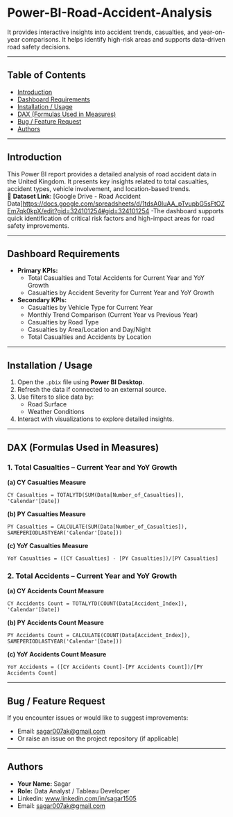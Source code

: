 # Power-BI-Road-Accident-Analysis
It provides interactive insights into accident trends, casualties, and year-on-year comparisons. It helps identify high-risk areas and supports data-driven road safety decisions.

---

## Table of Contents
- [Introduction](#introduction)
- [Dashboard Requirements](#dashboard-requirements)
- [Installation / Usage](#installation--usage)
- [DAX (Formulas Used in Measures)](#dax-formulas-used-in-measures)
- [Bug / Feature Request](#bug--feature-request)
- [Authors](#authors)

---

## Introduction

This Power BI report provides a detailed analysis of road accident data in the United Kingdom. It presents key insights related to total casualties, accident types, vehicle involvement, and location-based trends.  
🔗 **Dataset Link**: [Google Drive - Road Accident Data]https://docs.google.com/spreadsheets/d/1tdsA0IuAA_pTvupbG5sFtOZEm7qk0kpX/edit?gid=324101254#gid=324101254
-The dashboard supports quick identification of critical risk factors and high-impact areas for road safety improvements.

---

## Dashboard Requirements

- **Primary KPIs:**
  - Total Casualties and Total Accidents for Current Year and YoY Growth
  - Casualties by Accident Severity for Current Year and YoY Growth
- **Secondary KPIs:**
  - Casualties by Vehicle Type for Current Year
  - Monthly Trend Comparison (Current Year vs Previous Year)
  - Casualties by Road Type
  - Casualties by Area/Location and Day/Night
  - Total Casualties and Accidents by Location

---

## Installation / Usage

1. Open the `.pbix` file using **Power BI Desktop**.
2. Refresh the data if connected to an external source.
3. Use filters to slice data by:
   - Road Surface
   - Weather Conditions
4. Interact with visualizations to explore detailed insights.

---

## DAX (Formulas Used in Measures)

### 1. Total Casualties – Current Year and YoY Growth

**(a) CY Casualties Measure**
```DAX
CY Casualties = TOTALYTD(SUM(Data[Number_of_Casualties]), 'Calendar'[Date])
```

**(b) PY Casualties Measure**
```DAX
PY Casualties = CALCULATE(SUM(Data[Number_of_Casualties]), SAMEPERIODLASTYEAR('Calendar'[Date]))
```

**(c) YoY Casualties Measure**
```DAX
YoY Casualties = ([CY Casualties] - [PY Casualties])/[PY Casualties]
```

### 2. Total Accidents – Current Year and YoY Growth

**(a) CY Accidents Count Measure**
```DAX
CY Accidents Count = TOTALYTD(COUNT(Data[Accident_Index]), 'Calendar'[Date])
```

**(b) PY Accidents Count Measure** 
```DAX
PY Accidents Count = CALCULATE(COUNT(Data[Accident_Index]), SAMEPERIODLASTYEAR('Calendar'[Date]))
```

**(c) YoY Accidents Count Measure** 
```DAX
YoY Accidents = ([CY Accidents Count]-[PY Accidents Count])/[PY Accidents Count]
```

---

## Bug / Feature Request

If you encounter issues or would like to suggest improvements:
- Email: sagar007ak@gmail.com
- Or raise an issue on the project repository (if applicable)

---

## Authors

- **Your Name:** Sagar
- **Role:** Data Analyst / Tableau Developer
- Linkedin: www.linkedin.com/in/sagar1505
- Email: sagar007ak@gmail.com
